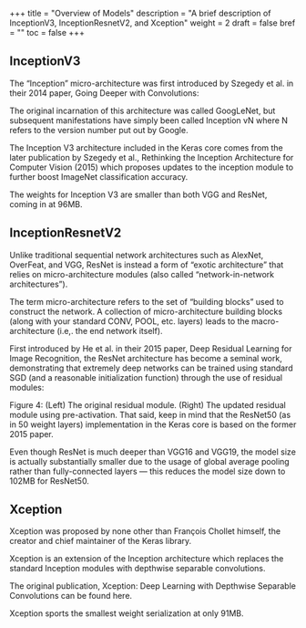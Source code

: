 +++
title = "Overview of Models"
description = "A brief description of InceptionV3, InceptionResnetV2, and Xception"
weight = 2
draft = false
bref = ""
toc = false
+++

## InceptionV3

The “Inception” micro-architecture was first introduced by Szegedy et al. in their 2014 paper, Going Deeper with Convolutions:

The original incarnation of this architecture was called GoogLeNet, but subsequent manifestations have simply been called Inception vN where N refers to the version number put out by Google.

The Inception V3 architecture included in the Keras core comes from the later publication by Szegedy et al., Rethinking the Inception Architecture for Computer Vision (2015) which proposes updates to the inception module to further boost ImageNet classification accuracy.

The weights for Inception V3 are smaller than both VGG and ResNet, coming in at 96MB.

## InceptionResnetV2

Unlike traditional sequential network architectures such as AlexNet, OverFeat, and VGG, ResNet is instead a form of “exotic architecture” that relies on micro-architecture modules (also called “network-in-network architectures”).

The term micro-architecture refers to the set of “building blocks” used to construct the network. A collection of micro-architecture building blocks (along with your standard CONV, POOL, etc. layers) leads to the macro-architecture (i.e,. the end network itself).

First introduced by He et al. in their 2015 paper, Deep Residual Learning for Image Recognition, the ResNet architecture has become a seminal work, demonstrating that extremely deep networks can be trained using standard SGD (and a reasonable initialization function) through the use of residual modules:


Figure 4: (Left) The original residual module. (Right) The updated residual module using pre-activation.
That said, keep in mind that the ResNet50 (as in 50 weight layers) implementation in the Keras core is based on the former 2015 paper.

Even though ResNet is much deeper than VGG16 and VGG19, the model size is actually substantially smaller due to the usage of global average pooling rather than fully-connected layers — this reduces the model size down to 102MB for ResNet50.

## Xception

Xception was proposed by none other than François Chollet himself, the creator and chief maintainer of the Keras library.

Xception is an extension of the Inception architecture which replaces the standard Inception modules with depthwise separable convolutions.

The original publication, Xception: Deep Learning with Depthwise Separable Convolutions can be found here.

Xception sports the smallest weight serialization at only 91MB.